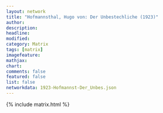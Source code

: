```yaml
---
layout: network
title: "Hofmannsthal, Hugo von: Der Unbestechliche (1923)"
author:
description:
headline:
modified:
category: Matrix
tags: [matrix]
imagefeature: 
mathjax: 
chart: 
comments: false
featured: false
list: false
networkdata: 1923-Hofmannst-Der_Unbes.json
---
```

{% include matrix.html %}
